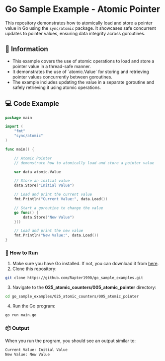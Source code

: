 # Go Sample Example - Atomic Pointer

This repository demonstrates how to atomically load and store a pointer value in Go using the `sync/atomic` package. It showcases safe concurrent updates to pointer values, ensuring data integrity across goroutines.

## 📖 Information

<ul style="list-style-type:disc">
  <li>This example covers the use of atomic operations to load and store a pointer value in a thread-safe manner.</li>
  <li>It demonstrates the use of `atomic.Value` for storing and retrieving pointer values concurrently between goroutines.</li>
  <li>The example includes updating the value in a separate goroutine and safely retrieving it using atomic operations.</li>
</ul>

## 💻 Code Example

```go
package main

import (
	"fmt"
	"sync/atomic"
)

func main() {

	// Atomic Pointer
	// demonstrate how to atomically load and store a pointer value

	var data atomic.Value

	// Store an initial value
	data.Store("Initial Value")

	// Load and print the current value
	fmt.Println("Current Value:", data.Load())

	// Start a goroutine to change the value
	go func() {
		data.Store("New Value")
	}()

	// Load and print the new value
	fmt.Println("New Value:", data.Load())
}
```

### 🏃 How to Run

1. Make sure you have Go installed. If not, you can download it from [here](https://golang.org/dl/).
2. Clone this repository:

```bash
git clone https://github.com/Rapter1990/go_sample_examples.git
```

3. Navigate to the **025_atomic_counters/005_atomic_pointer** directory:

```bash
cd go_sample_examples/025_atomic_counters/005_atomic_pointer
```

4. Run the Go program:

```bash
go run main.go
```

### 📦 Output

When you run the program, you should see an output similar to:

```bash
Current Value: Initial Value
New Value: New Value
```